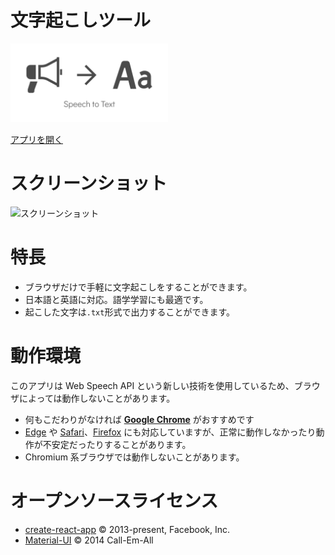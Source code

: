 # 文字起こしツール

<img src="./public/ogp.png" width="50%">

[アプリを開く](https://web-transcription.netlify.app/)


# スクリーンショット

![スクリーンショット](https://user-images.githubusercontent.com/75155258/134788580-3e13f9b9-772d-4ef1-9c9f-4a311f74ba0f.png)


# 特長
- ブラウザだけで手軽に文字起こしをすることができます。
- 日本語と英語に対応。語学学習にも最適です。
- 起こした文字は`.txt`形式で出力することができます。

# 動作環境
このアプリは Web Speech API という新しい技術を使用しているため、ブラウザによっては動作しないことがあります。

- 何もこだわりがなければ [**Google Chrome**](https://chrome.google.com/) がおすすめです
- [Edge](https://www.microsoft.com/edge) や [Safari](https://www.apple.com/jp/safari/)、[Firefox](https://www.mozilla.org/ja/firefox/new/) にも対応していますが、正常に動作しなかったり動作が不安定だったりすることがあります。
- Chromium 系ブラウザでは動作しないことがあります。

# オープンソースライセンス
- [create-react-app](https://github.com/facebook/create-react-app/blob/main/LICENSE) &copy; 2013-present, Facebook, Inc.
- [Material-UI](https://github.com/mui-org/material-ui/blob/master/LICENSE) &copy; 2014 Call-Em-All
